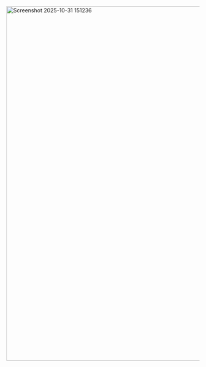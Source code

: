 <img width="890" height="924" alt="Screenshot 2025-10-31 151236" src="https://github.com/user-attachments/assets/a3c7b101-2924-4aa8-8c0c-819eccf33664" />
